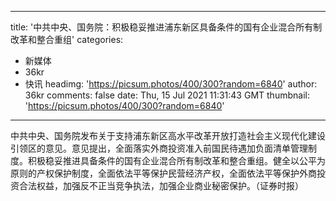 
---
title: '中共中央、国务院：积极稳妥推进浦东新区具备条件的国有企业混合所有制改革和整合重组'
categories: 
 - 新媒体
 - 36kr
 - 快讯
headimg: 'https://picsum.photos/400/300?random=6840'
author: 36kr
comments: false
date: Thu, 15 Jul 2021 11:31:43 GMT
thumbnail: 'https://picsum.photos/400/300?random=6840'
---

<div>   
中共中央、国务院发布关于支持浦东新区高水平改革开放打造社会主义现代化建设引领区的意见。意见提出，全面落实外商投资准入前国民待遇加负面清单管理制度。积极稳妥推进具备条件的国有企业混合所有制改革和整合重组。健全以公平为原则的产权保护制度，全面依法平等保护民营经济产权，全面依法平等保护外商投资合法权益，加强反不正当竞争执法，加强企业商业秘密保护。（证券时报）  
</div>
            